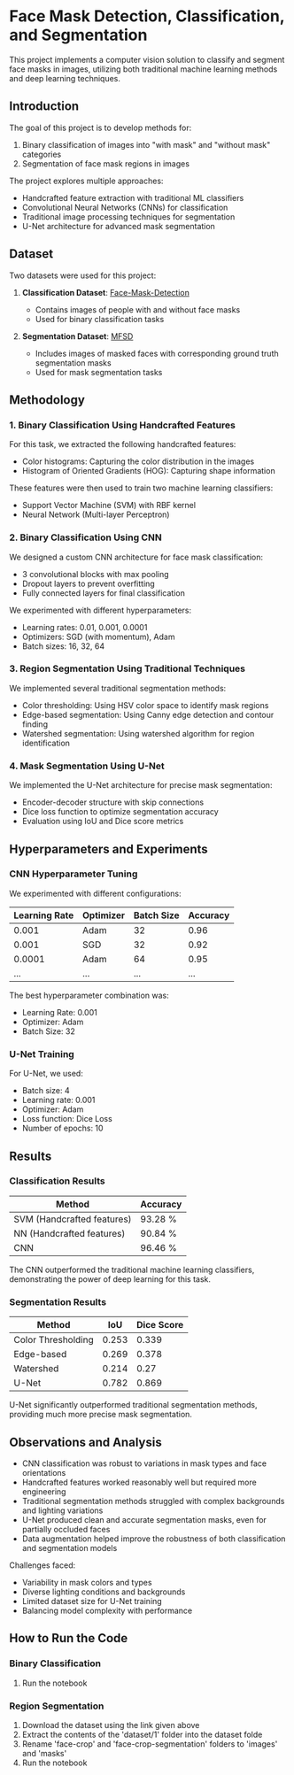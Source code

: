 # Face Mask Detection, Classification, and Segmentation

This project implements a computer vision solution to classify and segment face masks in images, utilizing both traditional machine learning methods and deep learning techniques.

## Introduction

The goal of this project is to develop methods for:
1. Binary classification of images into "with mask" and "without mask" categories
2. Segmentation of face mask regions in images

The project explores multiple approaches:
- Handcrafted feature extraction with traditional ML classifiers
- Convolutional Neural Networks (CNNs) for classification
- Traditional image processing techniques for segmentation
- U-Net architecture for advanced mask segmentation

## Dataset

Two datasets were used for this project:

1. **Classification Dataset**: [Face-Mask-Detection](https://github.com/chandrikadeb7/Face-Mask-Detection/tree/master/dataset)
   - Contains images of people with and without face masks
   - Used for binary classification tasks

2. **Segmentation Dataset**: [MFSD](https://github.com/sadjadrz/MFSD)
   - Includes images of masked faces with corresponding ground truth segmentation masks
   - Used for mask segmentation tasks

## Methodology

### 1. Binary Classification Using Handcrafted Features

For this task, we extracted the following handcrafted features:
- Color histograms: Capturing the color distribution in the images
- Histogram of Oriented Gradients (HOG): Capturing shape information

These features were then used to train two machine learning classifiers:
- Support Vector Machine (SVM) with RBF kernel
- Neural Network (Multi-layer Perceptron)

### 2. Binary Classification Using CNN

We designed a custom CNN architecture for face mask classification:
- 3 convolutional blocks with max pooling
- Dropout layers to prevent overfitting
- Fully connected layers for final classification

We experimented with different hyperparameters:
- Learning rates: 0.01, 0.001, 0.0001
- Optimizers: SGD (with momentum), Adam
- Batch sizes: 16, 32, 64

### 3. Region Segmentation Using Traditional Techniques

We implemented several traditional segmentation methods:
- Color thresholding: Using HSV color space to identify mask regions
- Edge-based segmentation: Using Canny edge detection and contour finding
- Watershed segmentation: Using watershed algorithm for region identification

### 4. Mask Segmentation Using U-Net

We implemented the U-Net architecture for precise mask segmentation:
- Encoder-decoder structure with skip connections
- Dice loss function to optimize segmentation accuracy
- Evaluation using IoU and Dice score metrics

## Hyperparameters and Experiments

### CNN Hyperparameter Tuning

We experimented with different configurations:

| Learning Rate | Optimizer | Batch Size | Accuracy |
|---------------|-----------|------------|----------|
| 0.001         | Adam      | 32         | 0.96     |
| 0.001         | SGD       | 32         | 0.92     |
| 0.0001        | Adam      | 64         | 0.95     |
| ...           | ...       | ...        | ...      |

The best hyperparameter combination was:
- Learning Rate: 0.001
- Optimizer: Adam
- Batch Size: 32

### U-Net Training

For U-Net, we used:
- Batch size: 4
- Learning rate: 0.001
- Optimizer: Adam
- Loss function: Dice Loss
- Number of epochs: 10

## Results

### Classification Results

| Method                    | Accuracy |
|---------------------------|----------|
| SVM (Handcrafted features)| 93.28 %  |
| NN (Handcrafted features) | 90.84 %  |
| CNN                       | 96.46 %  |

The CNN outperformed the traditional machine learning classifiers, demonstrating the power of deep learning for this task.

### Segmentation Results

| Method             | IoU    | Dice Score |
|--------------------|--------|------------|
| Color Thresholding | 0.253  | 0.339      |
| Edge-based         | 0.269  | 0.378      |
| Watershed          | 0.214  | 0.27       |
| U-Net              | 0.782  | 0.869      |

U-Net significantly outperformed traditional segmentation methods, providing much more precise mask segmentation.

## Observations and Analysis

- CNN classification was robust to variations in mask types and face orientations
- Handcrafted features worked reasonably well but required more engineering
- Traditional segmentation methods struggled with complex backgrounds and lighting variations
- U-Net produced clean and accurate segmentation masks, even for partially occluded faces
- Data augmentation helped improve the robustness of both classification and segmentation models

Challenges faced:
- Variability in mask colors and types
- Diverse lighting conditions and backgrounds
- Limited dataset size for U-Net training
- Balancing model complexity with performance


## How to Run the Code

### Binary Classification
1. Run the notebook

### Region Segmentation
1. Download the dataset using the link given above
2. Extract the contents of the 'dataset/1' folder into the dataset folde
3. Rename 'face-crop' and 'face-crop-segmentation' folders to 'images' and 'masks'
4. Run the notebook 